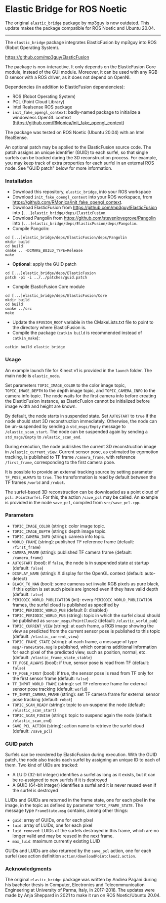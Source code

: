 Elastic Bridge for ROS Noetic
=============================

The original `elastic_bridge` package by mp3guy is now outdated. This update makes the package compatible for ROS Noetic and Ubuntu 20.04.

----

The `elastic_bridge` package integrates ElasticFusion by mp3guy into ROS (Robot Operating System).

<https://github.com/mp3guy/ElasticFusion>

The package is non-interactive. It only depends on the ElasticFusion Core module, instead of the GUI module. Moreover, it can be used with any RGB-D sensor with a ROS driver, as it does not depend on OpenNI.

Dependencies (in addition to ElasticFusion dependencies):

- ROS (Robot Operating System)
- PCL (Point Cloud Library)
- Intel Realsense ROS package
- `init_fake_opengl_context`: badly-named package to initialize a windowless OpenGL context (<https://github.com/RMonica/init_fake_opengl_context>)

The package was tested on ROS Noetic (Ubuntu 20.04) with an Intel RealSense.

An optional patch may be applied to the ElasticFusion source code. The patch assigns an unique identifier (GUID) to each surfel, so that single surfels can be tracked during the 3D reconstruction process. For example, you may keep track of extra properties for each surfel in an external ROS node. See "GUID patch" below for more information.

### Installation

- Download this repository, `elastic_bridge`, into your ROS workspace
- Download `init_fake_opengl_context` into your ROS workspace, from <https://github.com/RMonica/init_fake_opengl_context>.
- Download ElasticFusion from <https://github.com/mp3guy/ElasticFusion> into `[...]elastic_bridge/deps/ElasticFusion`.
- Download Pangolin from <https://github.com/stevenlovegrove/Pangolin> into `[...]elastic_bridge/deps/ElasticFusion/deps/Pangolin`.
- Compile Pangolin:  
```
cd [...]elastic_bridge/deps/ElasticFusion/deps/Pangolin
mkdir build
cd build  
cmake .. -DCMAKE_BUILD_TYPE=Release
make
```
- **Optional**: apply the GUID patch
```
cd [...]elastic_bridge/deps/ElasticFusion
patch -p1 -i ../../patches/guid.patch
```
- Compile ElasticFusion Core module
```
cd [...]elastic_bridge/deps/ElasticFusion/Core
mkdir build
cd build
cmake ../src
make
```
- Update the `EFUSION_ROOT` variable in the CMakeLists.txt file to point to the directory where ElasticFusion is.
- Compile the package (`catkin build` is recommended instead of `catkin_make`):
```
catkin build elastic_bridge
```

### Usage

An example launch file for Kinect v1 is provided in the `launch` folder.
The main node is `elastic_node`.

Set parameters `TOPIC_IMAGE_COLOR` to the color image topic, `TOPIC_IMAGE_DEPTH` to the depth image topic, and `TOPIC_CAMERA_INFO` to the camera info topic. The node waits for the first camera info before creating the ElasticFusion instance, as ElasticFusion cannot be initialized before image width and height are known.

By default, the node starts in suspended state. Set `AUTOSTART` to `true` if the node should start 3D reconstruction immediately. Otherwise, the node can be un-suspended by sending a `std_msgs/Empty` message to `/elastic_scan_start`. The node can be suspended again by sending a `std_msgs/Empty` to `/elastic_scan_end`.

During execution, the node publishes the current 3D reconstruction image in `/elastic_current_view`. Current sensor pose, as estimated by egomotion tracking, is published to TF frame `/camera_frame`, with reference `/first_frame`, corresponding to the first camera pose.

It is possible to provide an external tracking source by setting parameter `TF_POSE_ALWAYS` to `true`. The transformation is read by default between the TF frames `/world` and `/robot`.

The surfel-based 3D reconstruction can be downloaded as a point cloud of `pcl::PointSurfel`. For this, the action `/save_pcl` may be called. An example is provided in the node `save_pcl`, compiled from `src/save_pcl.cpp`.

### Parameters

- `TOPIC_IMAGE_COLOR` (string): color image topic.
- `TOPIC_IMAGE_DEPTH` (string): depth image topic.
- `TOPIC_CAMERA_INFO` (string): camera info topic.
- `WORLD_FRAME` (string): published TF reference frame (default: `/first_frame`)
- `CAMERA_FRAME` (string): published TF camera frame (default: `/camera_frame`)
- `AUTOSTART` (bool): if `false`, the node is in suspended state at startup (default: `false`)
- `DISPLAY_NAME` (string): X display for the OpenGL context (default: auto-detect)
- `BLACK_TO_NAN` (bool): some cameras set invalid RGB pixels as pure black, if this option is set such pixels are ignored even if they have valid depth (default: `false`)
- `PERIODIC_WORLD_PUBLICATION` (int): every `PERIODIC_WORLD_PUBLICATION` frames, the surfel cloud is published as specified by `TOPIC_PERIODIC_WORLD_PUB` (default 0: disabled)
- `TOPIC_PERIODIC_WORLD_PUB` (string): topic in which the surfel cloud should be published as `sensor_msgs/PointCloud2` (default: `/elastic_world_pub`)
- `TOPIC_CURRENT_VIEW` (string): at each frame, a RGB image showing the view as predicted from the current sensor pose is published to this topic (default: `/elastic_current_view`)
- `TOPIC_FRAME_STATE` (string): at each frame, a message of type `msg/FrameState.msg` is published, which contains additional information for each pixel of the predicted view, such as position, normal, etc. (default: `/elastic_frame_state_stable`)
- `TF_POSE_ALWAYS` (bool): if true, sensor pose is read from TF (default: `false`)
- `TF_POSE_FIRST` (bool): if true, the sensor pose is read from TF only for the first sensor frame (default: `false`)
- `TF_INPUT_WORLD_FRAME` (string): set TF reference frame for external sensor pose tracking (default: `world`)
- `TF_INPUT_CAMERA_FRAME` (string): set TF camera frame for external sensor pose tracking (default: `robot`)
- `TOPIC_SCAN_READY` (string): topic to un-suspend the node (default: `/elastic_scan_start`)
- `TOPIC_SCAN_FINISH` (string): topic to suspend again the node (default: `/elastic_scan_end`)
- `SAVE_PCL_ACTION` (string): action name to retrieve the surfel cloud (default: `/save_pcl`)

### GUID patch

Surfels can be reordered by ElasticFusion during execution. With the GUID patch, the node also tracks each surfel by assigning an unique ID to each of them. Two kind of UIDs are tracked:

- A LUID (32-bit integer) identifies a surfel as long as it exists, but it can be re-assigned to new surfels if it is destroyed
- A GUID (64-bit integer) identifies a surfel and it is never reused even if the surfel is destroyed

LUIDs and GUIDs are returned in the frame state, one for each pixel in the image, in the topic as defined by parameter `TOPIC_FRAME_STATE`. The message type `FrameState.msg` contains, among other things:

- `guid`: array of GUIDs, one for each pixel
- `luid`: array of LUIDs, one for each pixel
- `luid_removed`: LUIDs of the surfels destroyed in this frame, which are no longer valid and may be reused in the next frame.
- `max_luid`: maximum currently existing LUID

GUIDs and LUIDs are also returned by the `save_pcl` action, one for each surfel (see action definition `action/downloadPointcloud2.action`.

### Acknowledgments

The original `elastic_bridge` package was written by Andrea Pagani during his bachelor thesis in Computer, Electronics and Telecommunication Engineering at University of Parma, Italy, in 2017-2018. The updates were made by Anja Sheppard in 2021 to make it run on ROS Noetic/Ubuntu 20.04.
